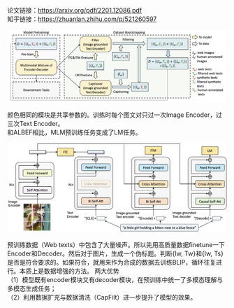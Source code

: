 论文链接：https://arxiv.org/pdf/2201.12086.pdf  
知乎链接：https://zhuanlan.zhihu.com/p/521260597  

![image](https://github.com/RLSNLP/Image-Generation-Examples/blob/main/Background/images/blip-1.png)

颜色相同的模块是共享参数的。训练时每个图文对只过一次Image Encoder，过三次Text Encoder。  
和ALBEF相比，MLM预训练任务变成了LM任务。  

![image](https://github.com/RLSNLP/Image-Generation-Examples/blob/main/Background/images/blip-1-1.png) 

预训练数据（Web texts）中包含了大量噪声。所以先用高质量数据finetune一下Encoder和Decoder。然后对于图片，生成一个伪标题。判断{Iw, Tw}和{Iw, Ts}是否是符合要求的。如果符合，就用来作为合成的数据去训练BLIP，循环往复进行。本质上是数据增强的方法。
两大优势  
（1）模型既有encoder模块又有decoder模块，在预训练中统一了多模态理解与多模态生成任务；  
（2）利用数据扩充与数据清洗（CapFilt）进一步提升了模型的效果。  

